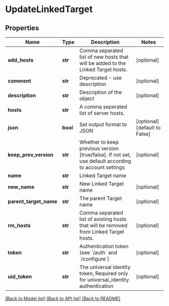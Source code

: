 # UpdateLinkedTarget

## Properties
Name | Type | Description | Notes
------------ | ------------- | ------------- | -------------
**add_hosts** | **str** | Comma separated list of new hosts that will be added to the Linked Target hosts. | [optional] 
**comment** | **str** | Deprecated - use description | [optional] 
**description** | **str** | Description of the object | [optional] 
**hosts** | **str** | A comma seperated list of server hosts. | 
**json** | **bool** | Set output format to JSON | [optional] [default to False]
**keep_prev_version** | **str** | Whether to keep previous version [true/false]. If not set, use default according to account settings | [optional] 
**name** | **str** | Linked Target name | 
**new_name** | **str** | New Linked Target name | [optional] 
**parent_target_name** | **str** | The parent Target name | [optional] 
**rm_hosts** | **str** | Comma separated list of existing hosts that will be removed from Linked Target hosts. | [optional] 
**token** | **str** | Authentication token (see &#x60;/auth&#x60; and &#x60;/configure&#x60;) | [optional] 
**uid_token** | **str** | The universal identity token, Required only for universal_identity authentication | [optional] 

[[Back to Model list]](../README.md#documentation-for-models) [[Back to API list]](../README.md#documentation-for-api-endpoints) [[Back to README]](../README.md)


